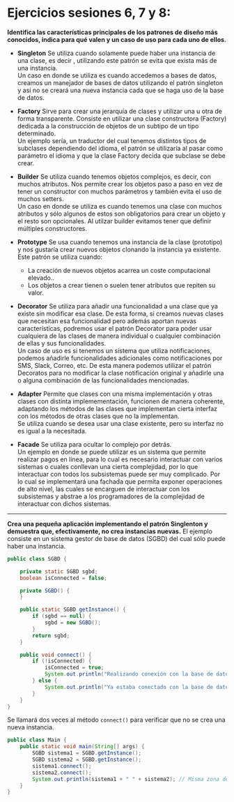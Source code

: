 # Ejercicios sesiones 6, 7 y 8:

**Identifica las características principales de los patrones de diseño más conocidos, indica para qué valen y un caso de uso para cada uno de ellos.**

- **Singleton**
Se utiliza cuando solamente puede haber una instancia de una clase, es decir , utilizando este patrón se evita que exista más de una instancia.  
Un caso en donde se utiliza es cuando accedemos a bases de datos, creamos un manejador de bases de datos utilizando el patrón singleton y así no se creará una nueva instancia cada que se haga uso de la base de datos.

- **Factory**
Sirve para crear una jerarquía de clases y utilizar una u otra de forma transparente. Consiste en utilizar una clase constructora (Factory) dedicada a la construcción de objetos de un subtipo de un tipo determinado.  
Un ejemplo sería, un traductor del cual tenemos distintos tipos de subclases dependiendo del idioma, el patrón se utilizaría al pasar como parámetro el idioma y que la clase Factory decida que subclase se debe crear.

- **Builder**
Se utiliza cuando tenemos objetos complejos, es decir, con muchos atributos. Nos permite crear los objetos paso a paso en vez de tener un constructor con muchos parámetros y también evita el uso de muchos setters.  
Un caso en donde se utiliza es cuando tenemos una clase con muchos atributos y sólo algunos de estos son obligatorios para crear un objeto y el resto son opcionales. Al utilzar builder evitamos tener que definir múltiples constructores.

- **Prototype**
Se usa cuando tenemos una instancia de la clase (prototipo) y nos gustaría crear nuevos objetos clonando la instancia ya existente.  
Este patrón se utiliza cuando:
	- La creación de nuevos objetos acarrea un coste computacional elevado..
	- Los objetos a crear tienen o suelen tener atributos que repiten su valor.  


- **Decorator**
Se utiliza para añadir una funcionalidad a una clase que ya existe sin modificar esa clase. De esta forma, si creamos nuevas clases que necesitan esa funcionalidad pero además aportan nuevas características, podremos usar el patrón Decorator para poder usar cualquiera de las clases de manera individual o cualquier combinación de ellas y sus funcionalidades.  
Un caso de uso es si tenemos un sistema que utiliza notificaciones, podemos añadirle funcionalidades adicionales como notificaciones por SMS, Slack, Correo, etc. De esta manera podemos utilizar el patrón Decoratos para no modificar la clase notificación original y añadirle una o alguna combinación de las funcionalidades mencionadas.

- **Adapter**
Permite que clases con una misma implementación y otras clases con distinta implemementación, funcionen
de manera coherente, adaptando los métodos de las clases que implementan cierta interfaz con los métodos
de otras clases que no la implementan.  
Se utiliza cuando se desea usar una clase existente, pero su interfaz no es igual a la necesitada.

- **Facade**
Se utiliza para ocultar lo complejo por detrás.  
Un ejemplo en donde se puede utilizar es un sistema que permite realizar pagos en línea, para lo cual es necesario interactuar con varios sistemas o cuales conllevan una cierta complejidad, por lo que interactuar con todos los subsistemas puede ser muy complicado. Por lo cual se implementará una fachada que permita exponer operaciones de alto nivel, las cuales se encarguen de interactuar con los subsistemas y abstrae a los programadores de la complejidad de interactuar con dichos sistemas.
---

**Crea una pequeña aplicación implementando el patrón Singlenton y demuestra que, efectivamente, no crea instancias nuevas.**
El ejemplo consiste en un sistema gestor de base de datos (SGBD) del cual sólo puede haber una instancia.

```java
public class SGBD {

    private static SGBD sgbd;
    boolean isConnected = false;

    private SGBD() {
    }

    public static SGBD getInstance() {
        if (sgbd == null) {
            sgbd = new SGBD();
        }
        return sgbd;
    }

    public void connect() {
        if (!isConnected) {
            isConnected = true;
            System.out.println("Realizando conexión con la base de datos...");
        } else {
            System.out.println("Ya estaba conectado con la base de datos!");
        }
    }
}
```

Se llamará dos veces al método `connect()` para verificar que no se crea una nueva instancia.
```java
public class Main {
    public static void main(String[] args) {
        SGBD sistema1 = SGBD.getInstance();
        SGBD sistema2 = SGBD.getInstance();
        sistema1.connect();
        sistema2.connect();
        System.out.println(sistema1 + " " + sistema2); // Misma zona de memoria
    }
}
```